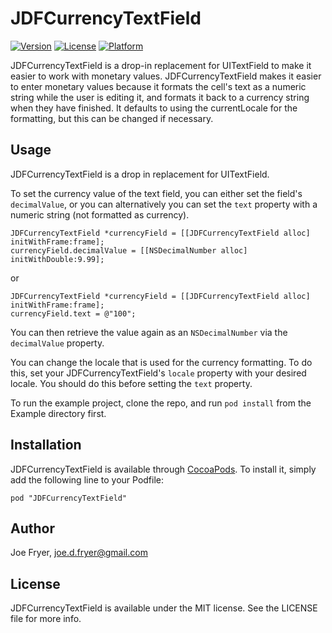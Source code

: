 # JDFCurrencyTextField

[![Version](https://img.shields.io/cocoapods/v/JDFCurrencyTextField.svg?style=flat)](http://cocoadocs.org/docsets/JDFCurrencyTextField)
[![License](https://img.shields.io/cocoapods/l/JDFCurrencyTextField.svg?style=flat)](http://cocoadocs.org/docsets/JDFCurrencyTextField)
[![Platform](https://img.shields.io/cocoapods/p/JDFCurrencyTextField.svg?style=flat)](http://cocoadocs.org/docsets/JDFCurrencyTextField)

JDFCurrencyTextField is a drop-in replacement for UITextField to make it easier to work with monetary values. JDFCurrencyTextField makes it easier to enter monetary values because it formats the cell's text as a numeric string while the user is editing it, and formats it back to a currency string when they have finished. It defaults to using the currentLocale for the formatting, but this can be changed if necessary.

Usage
-----

JDFCurrencyTextField is a drop in replacement for UITextField. 

To set the currency value of the text field, you can either set the field's `decimalValue`, or you can alternatively you can set the `text` property with a numeric string (not formatted as currency).

``` objc
JDFCurrencyTextField *currencyField = [[JDFCurrencyTextField alloc] initWithFrame:frame];
currencyField.decimalValue = [[NSDecimalNumber alloc] initWithDouble:9.99];
```
or
``` objc
JDFCurrencyTextField *currencyField = [[JDFCurrencyTextField alloc] initWithFrame:frame];
currencyField.text = @"100";
```

You can then retrieve the value again as an `NSDecimalNumber` via the `decimalValue` property.

You can change the locale that is used for the currency formatting. To do this, set your JDFCurrencyTextField's `locale` property with your desired locale. You should do this before setting the `text` property.

To run the example project, clone the repo, and run `pod install` from the Example directory first.

## Installation

JDFCurrencyTextField is available through [CocoaPods](http://cocoapods.org). To install
it, simply add the following line to your Podfile:

    pod "JDFCurrencyTextField"

## Author

Joe Fryer, joe.d.fryer@gmail.com

## License

JDFCurrencyTextField is available under the MIT license. See the LICENSE file for more info.

